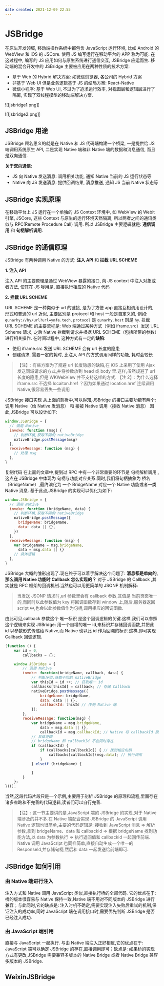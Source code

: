 ```yaml
---
date created: 2021-12-09 22:55
---
```


# JSBridge

在原生开发领域, 移动端操作系统中都包含 JavaScript 运行环境, 比如 Android 的 WebView 和 iOS 的 JSCore. 使用 JS 编写运行在移动平台的 APP 称为可能. 在这过程中, 编写的 JS 应用如何与原生系统进行通信交互, JSBridge 应运而生.
移动端的混合开发中的 JSBridge 主要被应用在两种性质的技术方案:

- 基于 Web 的 Hybrid 解决方案: 如微信浏览器, 各公司的 Hybrid 方案
- 非基于 Web UI 但是业务逻辑基于 JS 的结局方案: React-Native
- 微信小程序: 基于 Web UI, 不过为了追求运行效率, 对视图层和逻辑层进行了隔离, 实现了双线程模型的移动端解决方案.

![[jsbridge1.png]]

![[jsbridge2.png]]

## JSBridge 用途

JSBridge 顾名思义的就是在 Native 和 JS 代码端构建一个桥梁, 一是提供给 JS 端调用系统原生 API, 二是实现 Native 端和非 Native 端的数据和消息通信, 而且是双向通信.

**关于双向通信:**

- JS 向 Native 发送消息: 调用相关功能, 通知 Native 当前的 JS 运行状态等
- Native 向 JS 发送消息: 提供回调结果, 消息推送, 通知 JS 当前 Native 状态等

## JSBridge 实现原理

在移动平台上 JS 运行在一个单独的 JS Context 环境中, 如 WebView 的 Webit 引擎, JSCore, 这些 Context 与原生的运行环境天然隔离, 所以两者之间的通讯类似与 RPC(Remote Procedure Call) 调用.
所以 JSBridge 主要逻辑就是: **通信调用** 和 **句柄解析调用**.

## JSBridge 的通信原理

JSBridge 有两种调用 Native 的方式: **注入 API** 和 **拦截 URL SCHEME**

**1. 注入 API**

注入 API 的主要原理是通过 WebView 暴露的接口, 向 JS context 中注入对象或者方法, 使其在 JS 嗲用是, 直接执行相应的 Native 代码

**2. 拦截 URL SCHEME**

URL SCHEME 是一种类似于 url 的链接, 是为了方便 app 直接互相调用设计的, 形式和普通的 url 近似, 主要区别是 protocol 和 host 一般是自定义的, 例如: `qunarhy://hy/url?url=ymfe.tech`, `protocol` 是 `qunarhy`, `host` 则是 `hy`.
拦截 URL SCHEME 的主要流程是: Web 端通过某种方式（例如 iframe.src）发送 URL Scheme 请求, 之后 Native 拦截到请求并根据 URL SCHEME（包括所带的参数）进行相关操作.
在时间过程中, 这种方式有一定的**缺陷**:

- 使用 iframe.src 发送 URL SCHEME 会有 url 长度的隐患
- 创建请求, 需要一定的耗时, 比注入 API 的方式调用同样的功能, 耗时会较长

> 【注】: 有些方案为了规避 url 长度隐患的缺陷,在 iOS 上采用了使用 Ajax 发送同域请求的方式,并将参数放到 head 或 body 里.这样,虽然规避了 url 长度的隐患,但是 WKWebView 并不支持这样的方式.
> 【注 2】: 为什么选择 iframe.src 不选择 locaiton.href ？因为如果通过 location.href 连续调用 Native,很容易丢失一些调用

JSBridge 接口实现
从上面的剖析中,可以得知,JSBridge 的接口主要功能有两个: 调用 Native（给 Native 发消息） 和 接被 Native 调用（接收 Native 消息）.因此,JSBridge 可以设计如下:

```js
window.JSBridge = {
  // 调用 Native
  invoke: function (msg) {
    // 判断环境,获取不同的 nativeBridge
    nativeBridge.postMessage(msg)
  },
  receiveMessage: function (msg) {
    // 处理 msg
  },
}
```

复制代码
在上面的文章中,提到过 RPC 中有一个非常重要的环节是 句柄解析调用 ,这点在 JSBridge 中体现为 句柄与功能对应关系.同时,我们将句柄抽象为 桥名（BridgeName）,最终演化为 一个 BridgeName 对应一个 Native 功能或者一类 Native 消息. 基于此点,JSBridge 的实现可以优化为如下:

```js
window.JSBridge = {
  // 调用 Native
  invoke: function (bridgeName, data) {
    // 判断环境,获取不同的 nativeBridge
    nativeBridge.postMessage({
      bridgeName: bridgeName,
      data: data || {},
    })
  },
  receiveMessage: function (msg) {
    var bridgeName = msg.bridgeName,
      data = msg.data || {}
    // 具体逻辑
  },
}
```

JSBridge 大概的雏形出现了.现在终于可以着手解决这个问题了: **消息都是单向的,那么调用 Native 功能时 Callback 怎么实现的？**
对于 JSBridge 的 Callback ,其实就是 RPC 框架的回调机制.当然也可以用更简单的 JSONP 机制解释:

> 当发送 JSONP 请求时,url 参数里会有 callback 参数,其值是 当前页面唯一 的,而同时以此参数值为 key 将回调函数存到 window 上,随后,服务器返回 script 中,也会以此参数值作为句柄,调用相应的回调函数.

由此可见,callback 参数这个 唯一标识 是这个回调逻辑的关键.这样,我们可以参照这个逻辑来实现 JSBridge: 用一个自增的唯一 id,来标识并存储回调函数,并把此 id 以参数形式传递给 Native,而 Native 也以此 id 作为回溯的标识.这样,即可实现 Callback 回调逻辑.

```js
(function () {
    var id = 0,
        callbacks = {};

    window.JSBridge = {
        // 调用 Native
        invoke: function(bridgeName, callback, data) {
            // 判断环境,获取不同的 nativeBridge
            var thisId = id ++; // 获取唯一 id
            callbacks[thisId] = callback; // 存储 Callback
            nativeBridge.postMessage({
                bridgeName: bridgeName,
                data: data || {},
                callbackId: thisId // 传到 Native 端
            });
        },
        receiveMessage: function(msg) {
            var bridgeName = msg.bridgeName,
                data = msg.data || {},
                callbackId = msg.callbackId; // Native 将 callbackId 原封不动传回
            // 具体逻辑
            // bridgeName 和 callbackId 不会同时存在
            if (callbackId) {
                if (callbacks[callbackId]) { // 找到相应句柄
                    callbacks[callbackId](msg.data); // 执行调用
                }
            } elseif (bridgeName) {

            }
        }
    };
})();
```

当然,这段代码片段只是一个示例,主要用于剖析 JSBridge 的原理和流程,里面存在诸多省略和不完善的代码逻辑,读者们可以自行完善.

> 【注】: 这一节主要讲的是,JavaScript 端的 JSBridge 的实现,对于 Native 端涉及的并不多.在 Native 端配合实现 JSBridge 的 JavaScript 调用 Native 逻辑也很简单,主要的代码逻辑是: 接收到 JavaScript 消息 => 解析参数,拿到 bridgeName、data 和 callbackId => 根据 bridgeName 找到功能方法,以 data 为参数执行 => 执行返回值和 callbackId 一起回传前端. Native 调用 JavaScript 也同样简单,直接自动生成一个唯一的 ResponseId,并存储句柄,然后和 data 一起发送给前端即可.

## JSBridge 如何引用

### 由 Native 端进行注入

注入方式和 Native 调用 JavaScript 类似,直接执行桥的全部代码.
它的优点在于: 桥的版本很容易与 Native 保持一致,Native 端不用对不同版本的 JSBridge 进行兼容；与此同时,它的缺点是: 注入时机不确定,需要实现注入失败后重试的机制,保证注入的成功率,同时 JavaScript 端在调用接口时,需要优先判断 JSBridge 是否已经注入成功.

### 由 JavaScript 端引用

直接与 JavaScript 一起执行.
与由 Native 端注入正好相反,它的优点在于: JavaScript 端可以确定 JSBridge 的存在,直接调用即可；缺点是: 如果桥的实现方式有更改,JSBridge 需要兼容多版本的 Native Bridge 或者 Native Bridge 兼容多版本的 JSBridge.

## WeixinJSBridge
